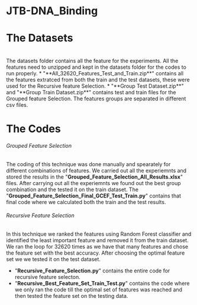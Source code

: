 # JTB-DNA_Binding

# The Datasets
<br />
The datasets folder contains all the feature for the experiments. All the features need to unzipped and kept in the datasets folder for the codes to run properly.
* "**All_32620_Features_Test_and_Train.zip**" contains all the features extratced from both the train and the test datasets, these were used for the Recursive feature Selection.
* "**Group Test Dataset.zip**" and "**Group Train Dataset.zip**" contains test and train files for the Grouped feature Selection. The features groups are separated in different csv files.


# The Codes

######  Grouped Feature Selection 
The coding of this technique was done manually and spearately for different combinations of features. We carried out all the experiemnts and stored the results in the "**Grouped_Feature_Selection_All_Results.xlsx**" files. After carrying out all the experiemnts we found out the best group combination and the tested it on the train dataset. The "**Grouped_Feature_Selection_Final_GCEF_Test_Train.py**" contains that final code where we calculated both the train and the test results.

######  Recursive Feature Selection 
In this technique we ranked the features using Random Forest classifier and identified the least important feature and removed it from the train dataset. We ran the loop for 32620 times as we have that many features and chose the feature set with the best accuracy. After choosing the optimal feature set we we tested it on the test dataset.
* "**Recursive_Feature_Selection.py**" contains the entire code for recursive feature selecton.
* "**Recursive_Best_Feature_Set_Train_Test.py**" contains the code where we only ran the code till the optimal set of features was reached and then tested the feature set on the testing data.
